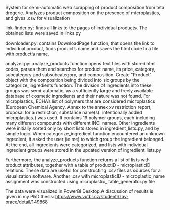System for semi-automatic web scrapping of product composition from teta drogerie.
Analyzes product composition on the presence of microplastics, and gives .csv for visualization

link-finder.py: finds all links to the pages of individual products. The obtained lists were saved in links.py 

downloader.py: contains DownloadPage function, that opens the link to individual product, finds product’s name and saves the html code to a file with product’s name.

analyzer.py: analyze_products function opens text files with stored html codes, parses them and searches for product name, its price, category, subcategory and subsubcategory, and composition. Create "Product" object with the composition being divided into six groups by the categorize_ingredients function. The division of ingredients into these groups was semi-automatic, as a sufficiently large and freely available database of cosmetic ingredients and their nature was not found. For microplastics, ECHA’s list of polymers that are considered microplastics (European Chemical Agency. Annex to the annex xv restriction report, proposal for a restriction, substance name(s): intentionally added microplastics.) was used. It contains 19 polymer groups, each including many different compounds with different INCI names. Other ingredients were initially sorted only by
short lists stored in ingredient_lists.py, and by simple logic. When categorize_ingredient function encountered an unknown ingredient,
it asked the user (ie me) to which group the ingredient belonged. At
the end, all ingredients were categorized, and lists with individual ingredient groups
were stored in the updated version of ingredient_lists.py

Furthermore,
the analyze_products function returns a list of lists with product attributes,
together with a table of productID - microplasticID relations. These data are useful
for constructing .csv files as sources for a visualization software. Another .csv with
microplasticID - microplastic_name assignment was constructed using microplastic_
table_generator.py file

The data were visualized in PowerBI Desktop.A discussion of results is given in my PhD thesis:
https://www.vutbr.cz/studenti/zav-prace/detail/149868
